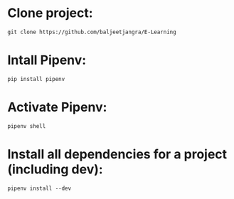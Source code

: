 # Clone project:


```
git clone https://github.com/baljeetjangra/E-Learning
```

# Intall Pipenv:

```
pip install pipenv
```
# Activate Pipenv:

```
pipenv shell
```

# Install all dependencies for a project (including dev):

```
pipenv install --dev
```